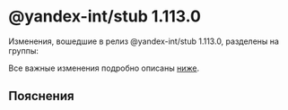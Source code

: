 # @yandex-int/stub 1.113.0

<!-- ЧЕЛОВЕЧЕСКОЕ ВСТУПЛЕНИЕ -->

Изменения, вошедшие в релиз @yandex-int/stub 1.113.0, разделены на группы:

Все важные изменения подробно описаны [ниже](#Пояснения).

## Пояснения

